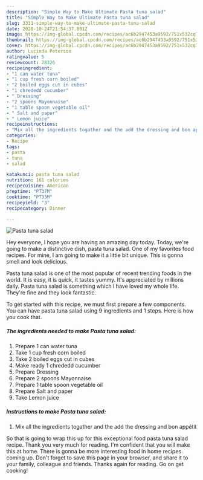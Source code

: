 ```yaml
---
description: "Simple Way to Make Ultimate Pasta tuna salad"
title: "Simple Way to Make Ultimate Pasta tuna salad"
slug: 3331-simple-way-to-make-ultimate-pasta-tuna-salad
date: 2020-10-24T21:54:37.801Z
image: https://img-global.cpcdn.com/recipes/ac6b2947453a9592/751x532cq70/pasta-tuna-salad-recipe-main-photo.jpg
thumbnail: https://img-global.cpcdn.com/recipes/ac6b2947453a9592/751x532cq70/pasta-tuna-salad-recipe-main-photo.jpg
cover: https://img-global.cpcdn.com/recipes/ac6b2947453a9592/751x532cq70/pasta-tuna-salad-recipe-main-photo.jpg
author: Lucinda Peterson
ratingvalue: 5
reviewcount: 28326
recipeingredient:
- "1 can water tuna"
- "1 cup fresh corn boiled"
- "2 boiled eggs cut in cubes"
- "1 chrededd cucumber"
- " Dressing"
- "2 spoons Mayonnaise"
- "1 table spoon vegetable oil"
- " Salt and paper"
- " Lemon juice"
recipeinstructions:
- "Mix all the ingredients togather and the add the dressing and bon appétit"
categories:
- Recipe
tags:
- pasta
- tuna
- salad

katakunci: pasta tuna salad 
nutrition: 161 calories
recipecuisine: American
preptime: "PT37M"
cooktime: "PT33M"
recipeyield: "3"
recipecategory: Dinner

---
```



![Pasta tuna salad](https://img-global.cpcdn.com/recipes/ac6b2947453a9592/751x532cq70/pasta-tuna-salad-recipe-main-photo.jpg)

Hey everyone, I hope you are having an amazing day today. Today, we're going to make a distinctive dish, pasta tuna salad. One of my favorites food recipes. For mine, I am going to make it a little bit unique. This is gonna smell and look delicious.

Pasta tuna salad is one of the most popular of recent trending foods in the world. It is easy, it is quick, it tastes yummy. It's appreciated by millions daily. Pasta tuna salad is something which I have loved my whole life. They're fine and they look fantastic.




To get started with this recipe, we must first prepare a few components. You can have pasta tuna salad using 9 ingredients and 1 steps. Here is how you cook that.

<!--inarticleads1-->

##### The ingredients needed to make Pasta tuna salad:

1. Prepare 1 can water tuna
1. Take 1 cup fresh corn boiled
1. Take 2 boiled eggs cut in cubes
1. Make ready 1 chrededd cucumber
1. Prepare  Dressing
1. Prepare 2 spoons Mayonnaise
1. Prepare 1 table spoon vegetable oil
1. Prepare  Salt and paper
1. Take  Lemon juice




<!--inarticleads2-->

##### Instructions to make Pasta tuna salad:

1. Mix all the ingredients togather and the add the dressing and bon appétit




So that is going to wrap this up for this exceptional food pasta tuna salad recipe. Thank you very much for reading. I'm confident that you will make this at home. There is gonna be more interesting food in home recipes coming up. Don't forget to save this page in your browser, and share it to your family, colleague and friends. Thanks again for reading. Go on get cooking!
